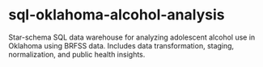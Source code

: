 # sql-oklahoma-alcohol-analysis
Star-schema SQL data warehouse for analyzing adolescent alcohol use in Oklahoma using BRFSS data. Includes data transformation, staging, normalization, and public health insights.
